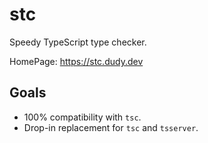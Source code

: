 # stc

Speedy TypeScript type checker.

HomePage: https://stc.dudy.dev

## Goals

 - 100% compatibility with `tsc`.
 - Drop-in replacement for `tsc` and `tsserver`.